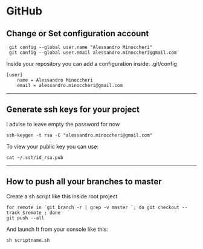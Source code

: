 # GitHub

## Change or Set configuration account

```
 git config --global user.name "Alessandro Minoccheri"
 git config --global user.email alessandro.minoccheri@gmail.com
```

Inside your repository you can add a configuration inside: .git/config
```
[user]
	name = Alessandro Minoccheri
	email = alessandro.minoccheri@gmail.com
```

----

## Generate ssh keys for your project
I advise to leave empty the password for now

```
ssh-keygen -t rsa -C "alessandro.minoccheri@gmail.com"
```

To view your public key you can use:

```
cat ~/.ssh/id_rsa.pub
```

----

## How to push all your branches to master
Create a sh script like this inside root project

```
for remote in `git branch -r | grep -v master `; do git checkout --track $remote ; done
git push --all
```

And launch It from your console like this:

```
sh scriptname.sh
```
